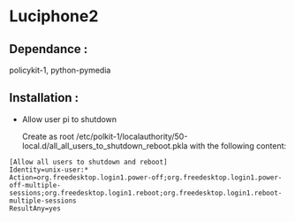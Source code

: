 # Luciphone2

## Dependance : 
policykit-1, python-pymedia

## Installation :

- Allow user pi to shutdown

  Create as root /etc/polkit-1/localauthority/50-local.d/all_all_users_to_shutdown_reboot.pkla with the following content:

```
[Allow all users to shutdown and reboot]
Identity=unix-user:*
Action=org.freedesktop.login1.power-off;org.freedesktop.login1.power-off-multiple-sessions;org.freedesktop.login1.reboot;org.freedesktop.login1.reboot-multiple-sessions
ResultAny=yes
```
